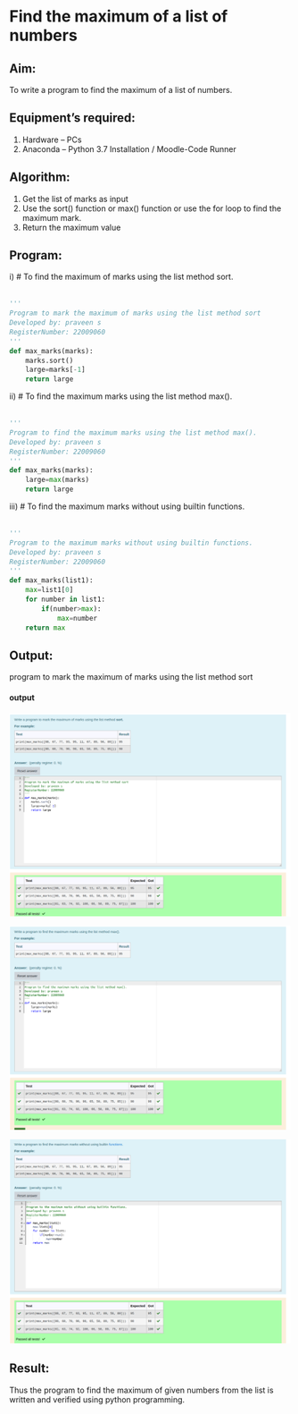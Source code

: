 # Find the maximum of a list of numbers

## Aim:

To write a program to find the maximum of a list of numbers.

## Equipment’s required:

1.	Hardware – PCs
2.	Anaconda – Python 3.7 Installation / Moodle-Code Runner

## Algorithm:

1.	Get the list of marks as input
2.	Use the sort() function or max() function or use the for loop to find the maximum mark.
3.	Return the maximum value

## Program:


i)	# To find the maximum of marks using the list method sort.
```python

''' 
Program to mark the maximum of marks using the list method sort
Developed by: praveen s
RegisterNumber: 22009060
'''
def max_marks(marks):
    marks.sort()
    large=marks[-1]
    return large


```

ii)	# To find the maximum marks using the list method max().
```python

''' 
Program to find the maximum marks using the list method max().
Developed by: praveen s
RegisterNumber: 22009060
'''
def max_marks(marks):
    large=max(marks)
    return large

```

iii) # To find the maximum marks without using builtin functions.
``` python 

''' 
Program to the maximum marks without using builtin functions.
Developed by: praveen s
RegisterNumber: 22009060
'''
def max_marks(list1):
    max=list1[0]
    for number in list1:
        if(number>max):
            max=number
    return max             

```
## Output:

program to mark the maximum of marks using the list method sort

#### output

![](max1.png)

![](max2.png)

![](max3.png)


## Result:

Thus the program to find the maximum of given numbers from the list is written and verified using python programming.